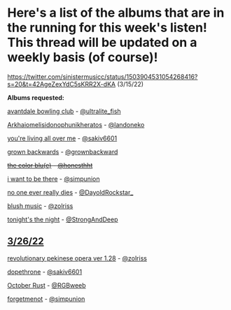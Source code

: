 # Here's a list of the albums that are in the running for this week's listen! This thread will be updated on a weekly basis (of course)!
https://twitter.com/sinistermusicc/status/1503904531054268416?s=20&t=42AgeZexYdC5sKRR2X-dKA (3/15/22)

**Albums requested:**

[avantdale bowling club](https://rateyourmusic.com/release/album/avantdale-bowling-club/avantdale-bowling-club/) - [@ultralite_fish](https://twitter.com/ultralite_fish)

[Arkhaiomelisidonophunikheratos](https://rateyourmusic.com/release/album/satanicpornocultshop/arkhaiomelisidonophunikheratos) - [@landoneko](https://twitter.com/landoneko)

[you're living all over me](https://rateyourmusic.com/release/album/dinosaur/youre-living-all-over-me/) - [@sakiv6601](https://twitter.com/sakiv6601)

[grown backwards](https://rateyourmusic.com/artist/david-byrne) - [@grownbackward](https://twitter.com/grownbackward)

~~[the color blu(e)](https://rateyourmusic.com/release/album/blu/the-color-blu_e/) - [@honesthht](https://twitter.com/Honesthht)~~

[i want to be there](https://rateyourmusic.com/release/album/sadness/i-want-to-be-there/) - [@simpunion](https://twitter.com/simpunion)

[no one ever really dies](https://rateyourmusic.com/release/album/n_e_r_d/no-one-ever-really-dies/) - [@DayoldRockstar_](https://twitter.com/DayoldRockstar_)

[blush music](https://rateyourmusic.com/release/album/woven-hand/blush-music/) - [@zolriss](https://twitter.com/zolriss)

[tonight's the night](https://rateyourmusic.com/release/album/neil-young/tonights-the-night/) - [@StrongAndDeep](https://twitter.com/StrongAndDeep)

## [3/26/22](https://twitter.com/sinistermusicc/status/1507799004356263958)

[revolutionary pekinese opera ver 1.28](https://rateyourmusic.com/release/album/ground-zero/revolutionary-pekinese-opera-ver-1_28-1/) - [@zolriss](https://twitter.com/zolriss)

[dopethrone](https://rateyourmusic.com/release/album/electric-wizard/dopethrone/) - [@sakiv6601](https://twitter.com/sakiv6601)

[October Rust](https://rateyourmusic.com/release/album/type-o-negative/october-rust/) - [@RGBweeb](https://twitter.com/RGBweeb)

[forgetmenot](https://rateyourmusic.com/release/ep/five-pebbles/forgetmenot/) - [@simpunion](https://twitter.com/simpunion)

